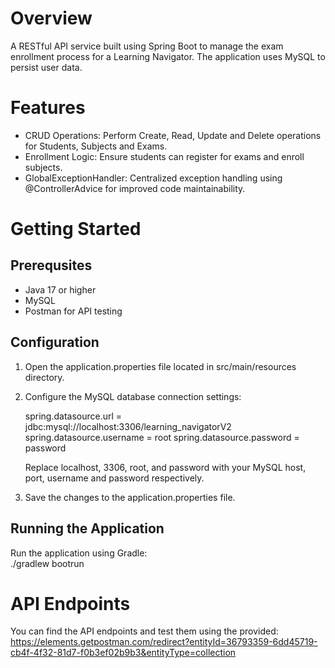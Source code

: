 # Overview
A RESTful API service built using Spring Boot to manage the exam enrollment process for a Learning Navigator. The application uses MySQL to persist user data.

# Features
* CRUD Operations: Perform Create, Read, Update and Delete operations for Students, Subjects and Exams.
* Enrollment Logic: Ensure students can  register for exams and enroll subjects.
* GlobalExceptionHandler: Centralized exception handling using @ControllerAdvice for improved code maintainability.

# Getting Started
## Prerequsites
* Java 17 or higher
* MySQL
* Postman for API testing

## Configuration
1. Open the application.properties file located in src/main/resources directory.
2. Configure the MySQL database connection settings:
   
   spring.datasource.url = jdbc:mysql://localhost:3306/learning_navigatorV2
   spring.datasource.username = root
   spring.datasource.password = password
   
   Replace localhost, 3306, root, and password with your MySQL host, port, username and password respectively.
4. Save the changes to the application.properties file.

## Running the Application
Run the application using Gradle:  
./gradlew bootrun

# API Endpoints
You can find the API endpoints and test them using the provided:  https://elements.getpostman.com/redirect?entityId=36793359-6dd45719-cb4f-4f32-81d7-f0b3ef02b9b3&entityType=collection
  
